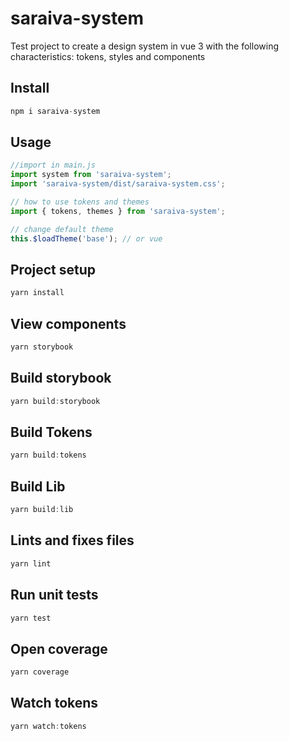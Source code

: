 # saraiva-system

Test project to create a design system in vue 3 with the following characteristics: tokens, styles and components

## Install

```js
npm i saraiva-system
```

## Usage

```js
//import in main.js
import system from 'saraiva-system';
import 'saraiva-system/dist/saraiva-system.css';

// how to use tokens and themes 
import { tokens, themes } from 'saraiva-system';

// change default theme
this.$loadTheme('base'); // or vue
```

## Project setup

```js
yarn install
```

## View components

```js
yarn storybook
```

## Build storybook

```js
yarn build:storybook
```

## Build Tokens

```js
yarn build:tokens
```

## Build Lib

```js
yarn build:lib
```

## Lints and fixes files

```js
yarn lint
```

## Run unit tests

```js
yarn test
```

## Open coverage

```js
yarn coverage
```

## Watch tokens

```js
yarn watch:tokens
```
